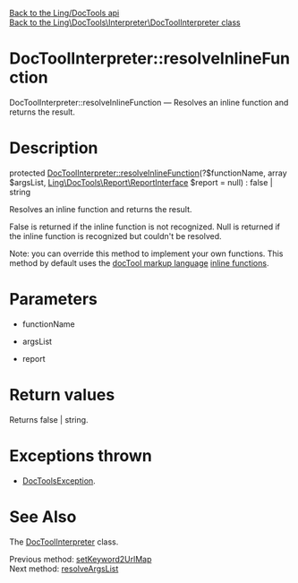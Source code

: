 [Back to the Ling/DocTools api](https://github.com/lingtalfi/DocTools/blob/master/doc/api/Ling/DocTools.md)<br>
[Back to the Ling\DocTools\Interpreter\DocToolInterpreter class](https://github.com/lingtalfi/DocTools/blob/master/doc/api/Ling/DocTools/Interpreter/DocToolInterpreter.md)


DocToolInterpreter::resolveInlineFunction
================



DocToolInterpreter::resolveInlineFunction — Resolves an inline function and returns the result.




Description
================


protected [DocToolInterpreter::resolveInlineFunction](https://github.com/lingtalfi/DocTools/blob/master/doc/api/Ling/DocTools/Interpreter/DocToolInterpreter/resolveInlineFunction.md)(?$functionName, array $argsList, [Ling\DocTools\Report\ReportInterface](https://github.com/lingtalfi/DocTools/blob/master/doc/api/Ling/DocTools/Report/ReportInterface.md) $report = null) : false | string




Resolves an inline function and returns the result.

False is returned if the inline function is not recognized.
Null is returned if the inline function is recognized but couldn't be resolved.



Note: you can override this method to implement your own functions.
This method by default uses the [docTool markup language](https://github.com/lingtalfi/DocTools/blob/master/doc/pages/doctool-markup-language.md) [inline functions](https://github.com/lingtalfi/DocTools/blob/master/doc/pages/doctool-markup-language.md#inline-functions).




Parameters
================


- functionName

    

- argsList

    

- report

    


Return values
================

Returns false | string.


Exceptions thrown
================

- [DocToolsException](https://github.com/lingtalfi/DocTools/blob/master/doc/api/Ling/DocTools/Exception/DocToolsException.md).&nbsp;







See Also
================

The [DocToolInterpreter](https://github.com/lingtalfi/DocTools/blob/master/doc/api/Ling/DocTools/Interpreter/DocToolInterpreter.md) class.

Previous method: [setKeyword2UrlMap](https://github.com/lingtalfi/DocTools/blob/master/doc/api/Ling/DocTools/Interpreter/DocToolInterpreter/setKeyword2UrlMap.md)<br>Next method: [resolveArgsList](https://github.com/lingtalfi/DocTools/blob/master/doc/api/Ling/DocTools/Interpreter/DocToolInterpreter/resolveArgsList.md)<br>

